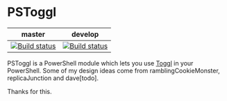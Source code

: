 # PSToggl

| master | develop |
| ------ | ------- |
| [![Build status](https://ci.appveyor.com/api/projects/status/c6u0f4gk3ibxwa46/branch/master?svg=true)](https://ci.appveyor.com/project/Clijsters/pstoggl/branch/master) | [![Build status](https://ci.appveyor.com/api/projects/status/c6u0f4gk3ibxwa46/branch/develop?svg=true)](https://ci.appveyor.com/project/Clijsters/pstoggl/branch/develop) |

PSToggl is a PowerShell module which lets you use [Toggl](https://toggl.com/) in your PowerShell.
Some of my design ideas come from ramblingCookieMonster, replicaJunction and dave[todo].

Thanks for this.


